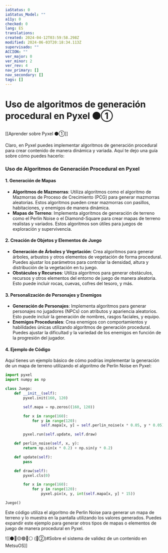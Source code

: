 ```yaml
---
iaStatus: 0
iaStatus_Model: ""
a11y: 0
checked: 0
lang: ES
translations: 
created: 2024-04-12T03:59:58.298Z
modified: 2024-06-03T20:18:34.113Z
supervisado: ""
ACCION: ""
ver_major: 0
ver_minor: 2
ver_rev: 4
nav_primary: []
nav_secondary: []
tags: []
---
```

# Uso de algoritmos de generación procedural en Pyxel ⚫①

[[Aprender sobre Pyxel  ⚫①]]

Claro, en Pyxel puedes implementar algoritmos de generación procedural para crear contenido de manera dinámica y variada. Aquí te dejo una guía sobre cómo puedes hacerlo:

### Uso de Algoritmos de Generación Procedural en Pyxel

#### 1. Generación de Mapas
- **Algoritmos de Mazmorras**: Utiliza algoritmos como el algoritmo de Mazmorras de Proceso de Crecimiento (PCG) para generar mazmorras aleatorias. Estos algoritmos pueden crear mazmorras con pasillos, habitaciones, y enemigos de manera dinámica.
- **Mapas de Terreno**: Implementa algoritmos de generación de terreno como el Perlin Noise o el Diamond-Square para crear mapas de terreno realistas y variados. Estos algoritmos son útiles para juegos de exploración y supervivencia.

#### 2. Creación de Objetos y Elementos de Juego
- **Generación de Árboles y Vegetación**: Crea algoritmos para generar árboles, arbustos y otros elementos de vegetación de forma procedural. Puedes ajustar los parámetros para controlar la densidad, altura y distribución de la vegetación en tu juego.
- **Obstáculos y Recursos**: Utiliza algoritmos para generar obstáculos, recursos y otros elementos del entorno de juego de manera aleatoria. Esto puede incluir rocas, cuevas, cofres del tesoro, y más.

#### 3. Personalización de Personajes y Enemigos
- **Generación de Personajes**: Implementa algoritmos para generar personajes no jugadores (NPCs) con atributos y apariencia aleatorios. Esto puede incluir la generación de nombres, rasgos faciales, y equipo.
- **Enemigos Procedurales**: Crea enemigos con comportamientos y habilidades únicas utilizando algoritmos de generación procedural. Puedes ajustar la dificultad y la variedad de los enemigos en función de la progresión del jugador.

#### 4. Ejemplo de Código

Aquí tienes un ejemplo básico de cómo podrías implementar la generación de un mapa de terreno utilizando el algoritmo de Perlin Noise en Pyxel:

```python
import pyxel
import numpy as np

class Juego:
    def __init__(self):
        pyxel.init(160, 120)

        self.mapa = np.zeros((160, 120))

        for x in range(160):
            for y in range(120):
                self.mapa[x, y] = self.perlin_noise(x * 0.05, y * 0.05)

        pyxel.run(self.update, self.draw)

    def perlin_noise(self, x, y):
        return np.sin(x * 0.2) + np.sin(y * 0.2)

    def update(self):
        pass

    def draw(self):
        pyxel.cls(0)

        for x in range(160):
            for y in range(120):
                pyxel.pix(x, y, int(self.mapa[x, y] * 15))

Juego()
```

Este código utiliza el algoritmo de Perlin Noise para generar un mapa de terreno y lo muestra en la pantalla utilizando los valores generados. Puedes expandir este ejemplo para generar otros tipos de mapas o elementos de juego de manera procedural en Pyxel.

![[⚫🔴🟡🟢🔵⚪ (🔴②)#Sobre el sistema de validez de un contenido en MetsuOS]]